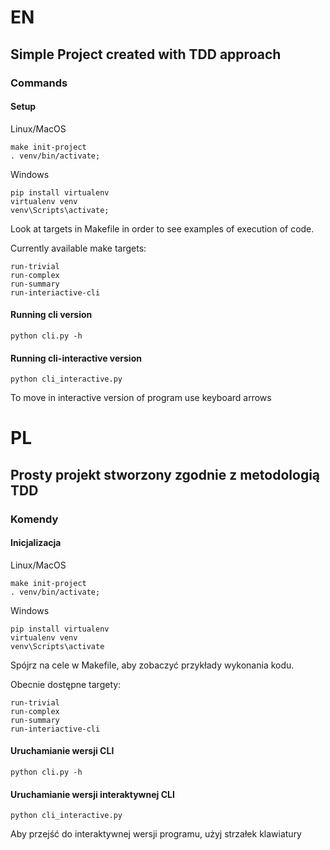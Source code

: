 # EN
## Simple Project created with TDD approach

### Commands

#### Setup 
Linux/MacOS
```
make init-project
. venv/bin/activate; 
```
Windows
```
pip install virtualenv
virtualenv venv
venv\Scripts\activate; 
```

Look at targets in Makefile in order to see examples of execution of code.

Currently available make targets:
```
run-trivial
run-complex
run-summary
run-interiactive-cli
```

#### Running cli version
```
python cli.py -h
```
#### Running cli-interactive version
```
python cli_interactive.py
```
To move in interactive version of program use keyboard arrows

# PL
## Prosty projekt stworzony zgodnie z metodologią TDD

### Komendy 

#### Inicjalizacja
Linux/MacOS
```
make init-project
. venv/bin/activate; 
```
Windows
```
pip install virtualenv
virtualenv venv
venv\Scripts\activate
```
Spójrz na cele w Makefile, aby zobaczyć przykłady wykonania kodu.

Obecnie dostępne targety:
```
run-trivial
run-complex
run-summary
run-interiactive-cli
```

#### Uruchamianie wersji CLI
```
python cli.py -h
```
####  Uruchamianie wersji interaktywnej CLI
```
python cli_interactive.py
```
Aby przejść do interaktywnej wersji programu, użyj strzałek klawiatury